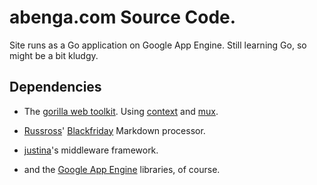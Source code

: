 # abenga.com Source Code.

Site runs as a Go application on Google App Engine. Still learning Go, so might
be a bit kludgy.

## Dependencies

* The [gorilla web toolkit](http://www.gorillatoolkit.org). Using
  [context](http://www.gorillatoolkit.org/pkg/context) and
  [mux](http://www.gorillatoolkit.org/pkg/mux).

* [Russross](https://github.com/russross)'
  [Blackfriday](https://github.com/russross/blackfriday) Markdown processor.

* [justina](https://github.com/justina)'s middleware framework.

* and the [Google App Engine](https://cloud.google.com/appengine/docs/go/)
  libraries, of course.